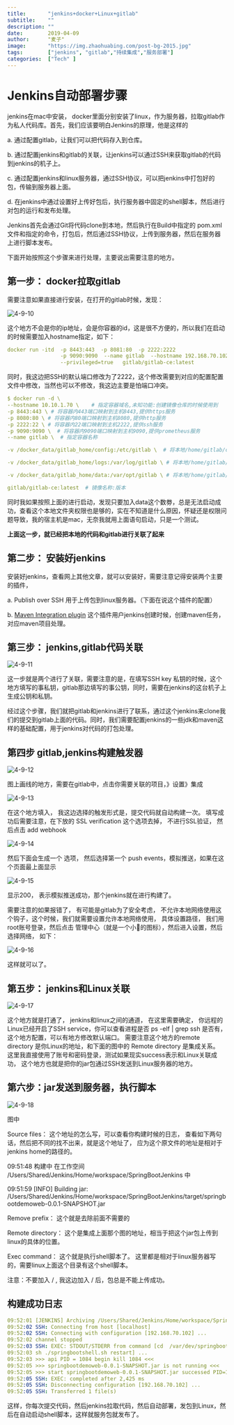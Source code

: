 ```yaml
---
title:       "jenkins+docker+Linux+gitlab"
subtitle:    ""
description: ""
date:        2019-04-09
author:      "麦子"
image:       "https://img.zhaohuabing.com/post-bg-2015.jpg"
tags:        ["jenkins", "gitlab","持续集成","服务部署"]
categories:  ["Tech" ]
---
```


## 

# Jenkins自动部署步骤

jenkins在mac中安装， docker里面分别安装了linux，作为服务器，拉取gitlab作为私人代码库。首先，我们应该要明白Jenkins的原理，他是这样的

a. 通过配置gitlab，让我们可以把代码存入到仓库。 

b. 通过配置jenkins和gitlab的关联，让jenkins可以通过SSH来获取gitlab的代码到jenkins的机子上。

c. 通过配置jenkins和linux服务器，通过SSH协议，可以把jenkins中打包好的包，传输到服务器上面。

d. 在jenkins中通过设置好上传好包后，执行服务器中固定的shell脚本，然后进行对包的运行和发布处理。 

Jenkins首先会通过Git将代码clone到本地，然后执行在Build中指定的  pom.xml文件和指定的命令，打包后，然后通过SSH协议，上传到服务器，然后在服务器上进行脚本发布。 

下面开始按照这个步骤来进行处理，主要说出需要注意的地方。 



## 第一步： docker拉取gitlab

需要注意如果直接进行安装，在打开的gitlab时候，发现：

![4-9-10](/img/4-9-10.png)

 这个地方不会是你的ip地址，会是你容器的id，这是很不方便的，所以我们在启动的时候需要加入hostname指定，如下：

```yaml
docker run -itd  -p 8443:443  -p 8081:80  -p 2222:2222   
                 -p 9090:9090  --name gitlab  --hostname 192.168.70.102  
                 --privileged=true   gitlab/gitlab-ce:latest
```

同时，我这边把SSH的默认端口修改为了2222，这个修改需要到对应的配置配置文件中修改，当然也可以不修改，我这边主要是怕端口冲突。

```yaml
$ docker run -d \
--hostname 10.10.1.70 \    # 指定容器域名,未知功能:创建镜像仓库的时候使用到
-p 8443:443 \ # 将容器内443端口映射到主机8443,提供https服务
-p 8080:80 \ # 将容器内80端口映射到主机8080,提供http服务
-p 2222:22 \ # 将容器内22端口映射到主机2222,提供ssh服务
-p 9090:9090 \  # 将容器内9090端口映射到主机9090,提供prometheus服务
--name gitlab \  # 指定容器名称

-v /docker_data/gitlab_home/config:/etc/gitlab \  # 将本地/home/gitlab/config挂载到容器内/etc/gitlab

-v /docker_data/gitlab_home/logs:/var/log/gitlab \ # 将本地/home/gitlab/logs挂载到容器内/var/log/gitlab

-v /docker_data/gitlab_home/data:/var/opt/gitlab \ # 将本地/home/gitlab/data挂载到容器内/var/opt/gitlab

gitlab/gitlab-ce:latest  # 镜像名称:版本
```

同时我如果按照上面的进行启动，发现只要加入data这个数劵，总是无法启动成功，查看这个本地文件夹权限也是够的，实在不知道是什么原因，怀疑还是权限问题导致，我的宿主机是mac，无奈我就用上面语句启动，只是一个测试。

**上面这一步，就已经把本地的代码和gitlab进行关联了起来**



## 第二步：  安装好jenkins

安装好jenkins，查看网上其他文章，就可以安装好，需要注意记得安装两个主要的插件，

 a.  Publish over SSH  用于上传包到linux服务器。（下面在说这个插件的配置）

b.  [Maven Integration plugin](https://wiki.jenkins.io/display/JENKINS/Maven+Project+Plugin) 这个插件用户jenkins创建时候，创建maven任务，对应maven项目处理。



## 第三步： jenkins,gitlab代码关联

![4-9-11](/img/4-9-11.png)

这一步就是两个进行了关联，需要注意的是，在填写SSH key 私钥的时候，这个地方填写的事私钥，gitlab那边填写的事公钥，同时，需要在jenkins的这台机子上生成公钥和私钥。

经过这个步骤，我们就把gitlab和jenkins进行了联系，通过这个jenkins来clone我们的提交到gitlab上面的代码。同时，我们需要配置jenkins的一些jdk和maven这样的基础配置，用于jenkins对代码的打包处理。 



## 第四步  gitlab,jenkins构建触发器

![4-9-12](/img/4-9-12.png)

图上画线的地方，需要在gitlab中，点击你需要关联的项目，》设置》集成

![4-9-13](/img/4-9-13.png)

在这个地方填入， 我这边选择的触发形式是，提交代码就自动构建一次。 填写成功后需要注意，在下放的 SSL verification 这个选项去掉， 不进行SSL验证， 然后点击  add  webhook 

![4-9-14](/img/4-9-14.png)

然后下面会生成一个 选项， 然后选择第一个 push events，模拟推送，如果在这个页面最上面显示

![4-9-15](/img/4-9-15.png)

显示200， 表示模拟推送成功，那个jenkins就在进行构建了。 

需要注意的如果报错了， 有可能是gitlab为了安全考虑， 不允许本地网络使用这个钩子，这个时候，我们就需要设置允许本地网络使用， 具体设置路径， 我们用root账号登录，然后点击 管理中心（就是一个小🔧的图标），然后进入设置，然后选择网络， 如下：

![4-9-16](/img/4-9-16.png)

这样就可以了。



## 第五步： jenkins和Linux关联

![4-9-17](/img/4-9-17.png)

这个地方就是打通了， jenkins和linux之间的通道， 在这里需要确定， 你远程的Linux已经开启了SSH service，你可以查看进程是否 ps -elf | grep ssh 是否有， 这个地方配置，可以有地方修改默认端口。 需要注意这个地方的remote directory 是你Linux的地址，和下面的图中的 Remote directory 是集成关系。 这里我直接使用了账号和密码登录，测试如果现实success表示和Linux关联成功， 这个地方也就是把你的jar包通过SSH发送到Linux服务器的地方。



##  第六步：jar发送到服务器，执行脚本

![4-9-18](/img/4-9-18.png)



图中

Source files：  这个地址的怎么写，可以查看你构建时候的日志， 查看如下两句话，然后把不同的找不出来，就是这个地址了， 应为这个原文件的地址是相对于jenkins home的路径的。 

09:51:48 构建中 在工作空间 /Users/Shared/Jenkins/Home/workspace/SpringBootJenkins 中

09:51:59 [INFO] Building jar: /Users/Shared/Jenkins/Home/workspace/SpringBootJenkins/target/springbootdemoweb-0.0.1-SNAPSHOT.jar

Remove prefix： 这个就是去除前面不需要的  

Remote directory： 这个是集成上面那个图的地址，相当于把这个jar包上传到linux的具体的位置。

Exec command：  这个就是执行shell脚本了。 这里都是相对于linux服务器写的，需要linux上面这个目录有这个shell脚本。

注意：不要加入 /  , 我这边加入 / 后，包总是不能上传成功。   



## 构建成功日志

```yaml
09:52:01 [JENKINS] Archiving /Users/Shared/Jenkins/Home/workspace/SpringBootJenkins/target/springbootdemoweb-0.0.1-SNAPSHOT.jar to com.example/springbootdemoweb/0.0.1-SNAPSHOT/springbootdemoweb-0.0.1-SNAPSHOT.jar
09:52:02 SSH: Connecting from host [localhost]
09:52:02 SSH: Connecting with configuration [192.168.70.102] ...
09:52:02 channel stopped
09:52:03 SSH: EXEC: STDOUT/STDERR from command [cd  /var/dev/springboot
09:52:03 sh ./springbootshell.sh restart] ...
09:52:03 >>> api PID = 1084 begin kill 1084 <<<
09:52:05 >>> springbootdemoweb-0.0.1-SNAPSHOT.jar is not running <<<
09:52:05 >>> start springbootdemoweb-0.0.1-SNAPSHOT.jar successed PID=1140 <<<
09:52:05 SSH: EXEC: completed after 2,425 ms
09:52:05 SSH: Disconnecting configuration [192.168.70.102] ...
09:52:05 SSH: Transferred 1 file(s)
```

这样，你每次提交代码，然后jenkins拉取代码，然后自动部署，发包到Linux，然后在自动启动shell脚本，这样就服务包就发布了。 